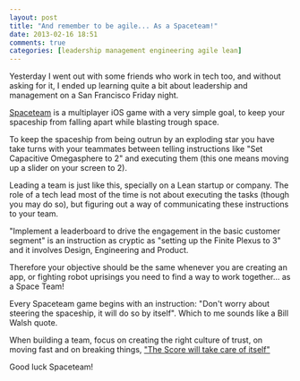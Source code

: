 ```yaml
---
layout: post
title: "And remember to be agile... As a Spaceteam!"
date: 2013-02-16 18:51
comments: true
categories: [leadership management engineering agile lean]
---
```


Yesterday I went out with some friends who work in tech too, and
without asking for it, I ended up learning quite a bit about leadership
and management on a San Francisco Friday night.

[Spaceteam](https://itunes.apple.com/us/app/spaceteam/id570510529?mt=8) is a
multiplayer iOS game with a very simple goal, 
to keep your spaceship from falling apart while blasting trough space. 

To keep the spaceship from being outrun by an exploding star you have 
take turns with your teammates between telling instructions
like "Set Capacitive Omegasphere to 2" and executing them
(this one means moving up a slider on your screen to 2).

Leading a team is just like this, specially on a Lean startup or
company. The role of a tech lead most of the time is not about executing
the tasks (though you may do so), but figuring out a way of
communicating these instructions to your team. 

"Implement a leaderboard to drive the engagement in the basic customer
segment" is an instruction as cryptic as "setting up the Finite Plexus
to 3" and it involves Design, Engineering and Product.

Therefore your objective should be the same 
whenever you are creating an app, or fighting robot uprisings 
you need to find a way to work together... as a Space Team!

Every Spaceteam game begins with an instruction: 
"Don't worry about steering the spaceship, it will do so by itself".
Which to me sounds like a Bill Walsh quote. 

When building a team, focus on creating the right culture of trust, 
on moving fast and on breaking things, ["The Score will take care of
itself"](http://www.amazon.com/Score-Takes-Care-Itself-Philosophy/dp/1591843472)

Good luck Spaceteam!
